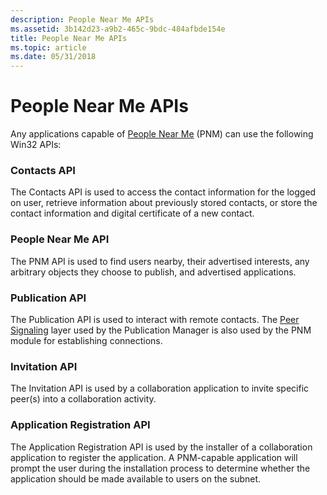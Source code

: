 ```yaml
---
description: People Near Me APIs
ms.assetid: 3b142d23-a9b2-465c-9bdc-484afbde154e
title: People Near Me APIs
ms.topic: article
ms.date: 05/31/2018
---
```


# People Near Me APIs

Any applications capable of [People Near Me](about-people-near-me.md) (PNM) can use the following Win32 APIs:

### Contacts API

The Contacts API is used to access the contact information for the logged on user, retrieve information about previously stored contacts, or store the contact information and digital certificate of a new contact.

### People Near Me API

The PNM API is used to find users nearby, their advertised interests, any arbitrary objects they choose to publish, and advertised applications.

### Publication API

The Publication API is used to interact with remote contacts. The [Peer Signaling](windows-peer-components-for-people-near-me.md) layer used by the Publication Manager is also used by the PNM module for establishing connections.

### Invitation API

The Invitation API is used by a collaboration application to invite specific peer(s) into a collaboration activity.

### Application Registration API

The Application Registration API is used by the installer of a collaboration application to register the application. A PNM-capable application will prompt the user during the installation process to determine whether the application should be made available to users on the subnet.

 

 



